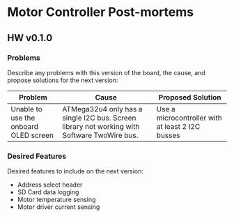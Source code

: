 # Motor Controller Post-mortems

## HW v0.1.0

### Problems

Describe any problems with this version of the board, the cause, and propose solutions for the next version:

| Problem                               | Cause                                                                                       | Proposed Solution                                |
| ------------------------------------- | ------------------------------------------------------------------------------------------- | ------------------------------------------------ |
| Unable to use the onboard OLED screen | ATMega32u4 only has a single I2C bus. Screen library not working with Software TwoWire bus. | Use a microcontroller with at least 2 I2C busses |

### Desired Features

Desired features to include on the next version:

- Address select header
- SD Card data logging
- Motor temperature sensing
- Motor driver current sensing
